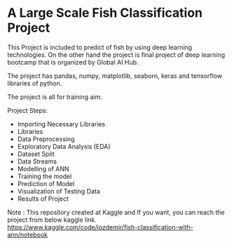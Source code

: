 # A Large Scale Fish Classification Project
 
This Project is included to predict of fish by using deep learning technologies. On the other hand the project is final project of deep learning bootcamp that is organized by Global AI Hub.

The project has pandas, numpy, matplotlib, seaborn, keras and tensorflow libraries of python. 

The project is all for training aim. 

Project Steps:
- Importing Necessary Libraries
- Libraries
- Data Preprocessing
- Exploratory Data Analysis (EDA)
- Dataset Split
- Data Streams
- Modelling of ANN
- Training the model
- Prediction of Model
- Visualization of Testing Data
- Results of Project

Note :
This repository created at Kaggle and If you want, you can reach the project from below kaggle link.
https://www.kaggle.com/code/iozdemir/fish-classification-with-ann/notebook
